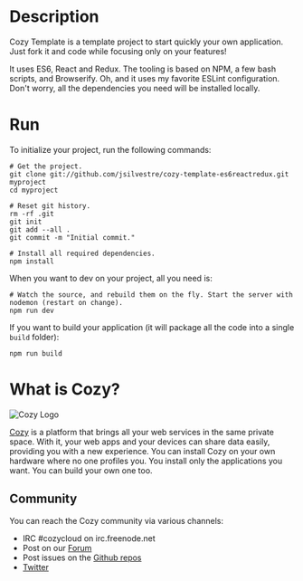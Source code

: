 # Description

Cozy Template is a template project to start quickly your own application. Just
fork it and code while focusing only on your features!

It uses ES6, React and Redux. The tooling is based on NPM, a few bash scripts, and Browserify. Oh, and it uses my favorite ESLint configuration.
Don't worry, all the dependencies you need will be installed locally.

# Run
To initialize your project, run the following commands:

    # Get the project.
    git clone git://github.com/jsilvestre/cozy-template-es6reactredux.git myproject
    cd myproject

    # Reset git history.
    rm -rf .git
    git init
    git add --all .
    git commit -m "Initial commit."

    # Install all required dependencies.
    npm install

When you want to dev on your project, all you need is:

    # Watch the source, and rebuild them on the fly. Start the server with nodemon (restart on change).
    npm run dev

If you want to build your application (it will package all the code into a single `build` folder):

    npm run build

# What is Cozy?

![Cozy Logo](https://raw.github.com/mycozycloud/cozy-setup/gh-pages/assets/images/happycloud.png)

[Cozy](http://cozy.io) is a platform that brings all your web services in the
same private space.  With it, your web apps and your devices can share data
easily, providing you
with a new experience. You can install Cozy on your own hardware where no one
profiles you. You install only the applications you want. You can build your
own one too.

## Community

You can reach the Cozy community via various channels:

* IRC #cozycloud on irc.freenode.net
* Post on our [Forum](https://forum.cozy.io/)
* Post issues on the [Github repos](https://github.com/cozy/)
* [Twitter](http://twitter.com/mycozycloud)
